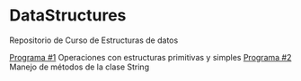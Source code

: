 # DataStructures
Repositorio de Curso de Estructuras de datos

[Programa #1](./Primitivas_Simples) Operaciones con estructuras primitivas y simples
[Programa #2](./) Manejo de métodos de la clase String
